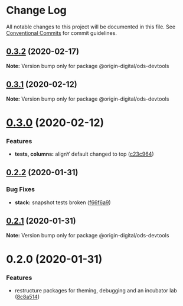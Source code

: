 # Change Log

All notable changes to this project will be documented in this file.
See [Conventional Commits](https://conventionalcommits.org) for commit guidelines.

## [0.3.2](https://bitbucket.orgn.io/od/origin-ui/compare/@origin-digital/ods-devtools@0.4.0...@origin-digital/ods-devtools@0.3.2) (2020-02-17)

**Note:** Version bump only for package @origin-digital/ods-devtools





## [0.3.1](https://bitbucket.orgn.io/od/origin-ui/compare/@origin-digital/ods-devtools@0.3.0...@origin-digital/ods-devtools@0.3.1) (2020-02-12)

**Note:** Version bump only for package @origin-digital/ods-devtools

# [0.3.0](https://bitbucket.orgn.io/od/origin-ui/compare/@origin-digital/ods-devtools@0.2.2...@origin-digital/ods-devtools@0.3.0) (2020-02-12)

### Features

- **tests, columns:** alignY default changed to top ([c23c964](https://bitbucket.orgn.io/od/origin-ui/commits/c23c964))

## [0.2.2](https://bitbucket.orgn.io/od/origin-ui/compare/@origin-digital/ods-devtools@0.2.1...@origin-digital/ods-devtools@0.2.2) (2020-01-31)

### Bug Fixes

- **stack:** snapshot tests broken ([f66f6a9](https://bitbucket.orgn.io/od/origin-ui/commits/f66f6a9))

## [0.2.1](https://bitbucket.orgn.io/od/origin-ui/compare/@origin-digital/ods-devtools@0.2.0...@origin-digital/ods-devtools@0.2.1) (2020-01-31)

**Note:** Version bump only for package @origin-digital/ods-devtools

# 0.2.0 (2020-01-31)

### Features

- restructure packages for theming, debugging and an incubator lab ([8c8a514](https://bitbucket.orgn.io/od/origin-ui/commits/8c8a514))
